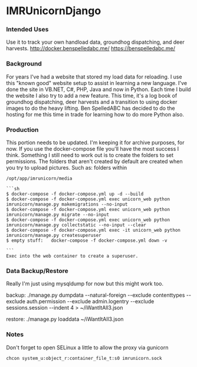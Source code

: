 # IMRUnicornDjango

### Intended Uses
Use it to track your own handload data, groundhog dispatching, and deer harvests.
http://docker.benspelledabc.me/
https://benspelledabc.me/


### Background
For years I've had a website that stored my load data for reloading. I use this "known good" website setup to assist in learning a new language. I've done the site in VB.NET, C#, PHP, Java and now in Python. Each time I build the website I also try to add a new feature. This time, it's a log book of groundhog dispatching, deer harvests and a transition to using docker images to do the heavy lifting. Ben SpelledABC has decided to do the hosting for me this time in trade for learning how to do more Python also.


### Production
This portion needs to be updated. I'm keeping it for archive purposes, for now. If you use the docker-compose file you'll have the most success I think. Something I still need to work out is to create the folders to set permissions. The folders that aren't created by default are created when you try to upload pictures. Such as: folders within

    /opt/app/imrunicorn/media

    ```sh
    $ docker-compose -f docker-compose.yml up -d --build
    $ docker-compose -f docker-compose.yml exec unicorn_web python imrunicorn/manage.py makemigrations --no-input
    $ docker-compose -f docker-compose.yml exec unicorn_web python imrunicorn/manage.py migrate --no-input
    $ docker-compose -f docker-compose.yml exec unicorn_web python imrunicorn/manage.py collectstatic --no-input --clear
    $ docker-compose -f docker-compose.yml exec -it unicorn_web python imrunicorn/manage.py createsuperuser
    $ empty stuff:   docker-compose -f docker-compose.yml down -v

    ```
    Exec into the web container to create a superuser.



### Data Backup/Restore
Really I'm just using mysqldump for now but this might work too.

backup: ./manage.py dumpdata --natural-foreign --exclude contenttypes --exclude auth.permission --exclude admin.logentry --exclude sessions.session --indent 4 > ~/iWantItAll3.json

restore: ./manage.py loaddata ~/iWantItAll3.json


### Notes
Don't forget to open SELinux a little to allow the proxy via gunicorn

`chcon system_u:object_r:container_file_t:s0 imrunicorn.sock`
